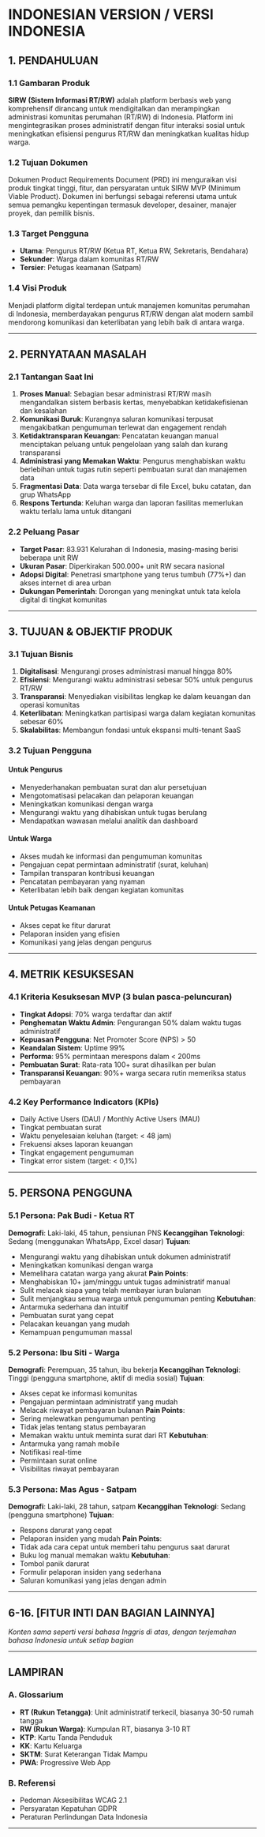 # INDONESIAN VERSION / VERSI INDONESIA

## 1. PENDAHULUAN

### 1.1 Gambaran Produk
**SIRW (Sistem Informasi RT/RW)** adalah platform berbasis web yang komprehensif dirancang untuk mendigitalkan dan merampingkan administrasi komunitas perumahan (RT/RW) di Indonesia. Platform ini mengintegrasikan proses administratif dengan fitur interaksi sosial untuk meningkatkan efisiensi pengurus RT/RW dan meningkatkan kualitas hidup warga.

### 1.2 Tujuan Dokumen
Dokumen Product Requirements Document (PRD) ini menguraikan visi produk tingkat tinggi, fitur, dan persyaratan untuk SIRW MVP (Minimum Viable Product). Dokumen ini berfungsi sebagai referensi utama untuk semua pemangku kepentingan termasuk developer, desainer, manajer proyek, dan pemilik bisnis.

### 1.3 Target Pengguna
- **Utama**: Pengurus RT/RW (Ketua RT, Ketua RW, Sekretaris, Bendahara)
- **Sekunder**: Warga dalam komunitas RT/RW
- **Tersier**: Petugas keamanan (Satpam)

### 1.4 Visi Produk
Menjadi platform digital terdepan untuk manajemen komunitas perumahan di Indonesia, memberdayakan pengurus RT/RW dengan alat modern sambil mendorong komunikasi dan keterlibatan yang lebih baik di antara warga.

---

## 2. PERNYATAAN MASALAH

### 2.1 Tantangan Saat Ini
1. **Proses Manual**: Sebagian besar administrasi RT/RW masih mengandalkan sistem berbasis kertas, menyebabkan ketidakefisienan dan kesalahan
2. **Komunikasi Buruk**: Kurangnya saluran komunikasi terpusat mengakibatkan pengumuman terlewat dan engagement rendah
3. **Ketidaktransparan Keuangan**: Pencatatan keuangan manual menciptakan peluang untuk pengelolaan yang salah dan kurang transparansi
4. **Administrasi yang Memakan Waktu**: Pengurus menghabiskan waktu berlebihan untuk tugas rutin seperti pembuatan surat dan manajemen data
5. **Fragmentasi Data**: Data warga tersebar di file Excel, buku catatan, dan grup WhatsApp
6. **Respons Tertunda**: Keluhan warga dan laporan fasilitas memerlukan waktu terlalu lama untuk ditangani

### 2.2 Peluang Pasar
- **Target Pasar**: 83.931 Kelurahan di Indonesia, masing-masing berisi beberapa unit RW
- **Ukuran Pasar**: Diperkirakan 500.000+ unit RW secara nasional
- **Adopsi Digital**: Penetrasi smartphone yang terus tumbuh (77%+) dan akses internet di area urban
- **Dukungan Pemerintah**: Dorongan yang meningkat untuk tata kelola digital di tingkat komunitas

---

## 3. TUJUAN & OBJEKTIF PRODUK

### 3.1 Tujuan Bisnis
1. **Digitalisasi**: Mengurangi proses administrasi manual hingga 80%
2. **Efisiensi**: Mengurangi waktu administrasi sebesar 50% untuk pengurus RT/RW
3. **Transparansi**: Menyediakan visibilitas lengkap ke dalam keuangan dan operasi komunitas
4. **Keterlibatan**: Meningkatkan partisipasi warga dalam kegiatan komunitas sebesar 60%
5. **Skalabilitas**: Membangun fondasi untuk ekspansi multi-tenant SaaS

### 3.2 Tujuan Pengguna

#### Untuk Pengurus
- Menyederhanakan pembuatan surat dan alur persetujuan
- Mengotomatisasi pelacakan dan pelaporan keuangan
- Meningkatkan komunikasi dengan warga
- Mengurangi waktu yang dihabiskan untuk tugas berulang
- Mendapatkan wawasan melalui analitik dan dashboard

#### Untuk Warga
- Akses mudah ke informasi dan pengumuman komunitas
- Pengajuan cepat permintaan administratif (surat, keluhan)
- Tampilan transparan kontribusi keuangan
- Pencatatan pembayaran yang nyaman
- Keterlibatan lebih baik dengan kegiatan komunitas

#### Untuk Petugas Keamanan
- Akses cepat ke fitur darurat
- Pelaporan insiden yang efisien
- Komunikasi yang jelas dengan pengurus

---

## 4. METRIK KESUKSESAN

### 4.1 Kriteria Kesuksesan MVP (3 bulan pasca-peluncuran)
- **Tingkat Adopsi**: 70% warga terdaftar dan aktif
- **Penghematan Waktu Admin**: Pengurangan 50% dalam waktu tugas administratif
- **Kepuasan Pengguna**: Net Promoter Score (NPS) > 50
- **Keandalan Sistem**: Uptime 99%
- **Performa**: 95% permintaan merespons dalam < 200ms
- **Pembuatan Surat**: Rata-rata 100+ surat dihasilkan per bulan
- **Transparansi Keuangan**: 90%+ warga secara rutin memeriksa status pembayaran

### 4.2 Key Performance Indicators (KPIs)
- Daily Active Users (DAU) / Monthly Active Users (MAU)
- Tingkat pembuatan surat
- Waktu penyelesaian keluhan (target: < 48 jam)
- Frekuensi akses laporan keuangan
- Tingkat engagement pengumuman
- Tingkat error sistem (target: < 0,1%)

---

## 5. PERSONA PENGGUNA

### 5.1 Persona: Pak Budi - Ketua RT
**Demografi**: Laki-laki, 45 tahun, pensiunan PNS
**Kecanggihan Teknologi**: Sedang (menggunakan WhatsApp, Excel dasar)
**Tujuan**:
- Mengurangi waktu yang dihabiskan untuk dokumen administratif
- Meningkatkan komunikasi dengan warga
- Memelihara catatan warga yang akurat
**Pain Points**:
- Menghabiskan 10+ jam/minggu untuk tugas administratif manual
- Sulit melacak siapa yang telah membayar iuran bulanan
- Sulit menjangkau semua warga untuk pengumuman penting
**Kebutuhan**:
- Antarmuka sederhana dan intuitif
- Pembuatan surat yang cepat
- Pelacakan keuangan yang mudah
- Kemampuan pengumuman massal

### 5.2 Persona: Ibu Siti - Warga
**Demografi**: Perempuan, 35 tahun, ibu bekerja
**Kecanggihan Teknologi**: Tinggi (pengguna smartphone, aktif di media sosial)
**Tujuan**:
- Akses cepat ke informasi komunitas
- Pengajuan permintaan administratif yang mudah
- Melacak riwayat pembayaran bulanan
**Pain Points**:
- Sering melewatkan pengumuman penting
- Tidak jelas tentang status pembayaran
- Memakan waktu untuk meminta surat dari RT
**Kebutuhan**:
- Antarmuka yang ramah mobile
- Notifikasi real-time
- Permintaan surat online
- Visibilitas riwayat pembayaran

### 5.3 Persona: Mas Agus - Satpam
**Demografi**: Laki-laki, 28 tahun, satpam
**Kecanggihan Teknologi**: Sedang (pengguna smartphone)
**Tujuan**:
- Respons darurat yang cepat
- Pelaporan insiden yang mudah
**Pain Points**:
- Tidak ada cara cepat untuk memberi tahu pengurus saat darurat
- Buku log manual memakan waktu
**Kebutuhan**:
- Tombol panik darurat
- Formulir pelaporan insiden yang sederhana
- Saluran komunikasi yang jelas dengan admin

---

## 6-16. [FITUR INTI DAN BAGIAN LAINNYA]
*Konten sama seperti versi bahasa Inggris di atas, dengan terjemahan bahasa Indonesia untuk setiap bagian*

---

## LAMPIRAN

### A. Glossarium
- **RT (Rukun Tetangga)**: Unit administratif terkecil, biasanya 30-50 rumah tangga
- **RW (Rukun Warga)**: Kumpulan RT, biasanya 3-10 RT
- **KTP**: Kartu Tanda Penduduk
- **KK**: Kartu Keluarga
- **SKTM**: Surat Keterangan Tidak Mampu
- **PWA**: Progressive Web App

### B. Referensi
- Pedoman Aksesibilitas WCAG 2.1
- Persyaratan Kepatuhan GDPR
- Peraturan Perlindungan Data Indonesia

---
